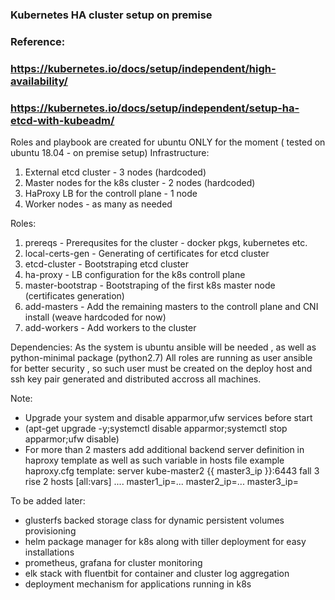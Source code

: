 ### Kubernetes HA cluster setup on premise
### Reference: 
### https://kubernetes.io/docs/setup/independent/high-availability/
### https://kubernetes.io/docs/setup/independent/setup-ha-etcd-with-kubeadm/

Roles and playbook are created for ubuntu ONLY for the moment ( tested on ubuntu 18.04 - on premise setup)
Infrastructure:
1. External etcd cluster             - 3 nodes (hardcoded)
2. Master nodes for the k8s cluster  - 2 nodes (hardcoded)
3. HaProxy LB for the controll plane - 1 node
4. Worker nodes                      - as many as needed

Roles:
1. prereqs            -  Prerequsites for the cluster - docker pkgs, kubernetes etc.
2. local-certs-gen    -  Generating of certificates for etcd cluster
3. etcd-cluster       -  Bootstraping etcd cluster
4. ha-proxy           -  LB configuration for the k8s controll plane
5. master-bootstrap   -  Bootstraping of the first k8s master node (certificates generation)
6. add-masters        -  Add the remaining masters to the controll plane and CNI install (weave hardcoded for now)
7. add-workers        -  Add workers to the cluster 

Dependencies:
As the system is ubuntu ansible will be needed , as well as python-minimal package (python2.7)
All roles are running as user ansible for better security , so such user must be created on the deploy host and 
ssh key pair generated and distributed accross all machines.

Note: 
* Upgrade your system and disable apparmor,ufw services before start 
* (apt-get upgrade -y;systemctl disable apparmor;systemctl stop apparmor;ufw disable)
* For more than 2 masters add additional backend server definition in haproxy template as well as such variable in hosts file
  example haproxy.cfg template:
  server kube-master2 {{ master3_ip }}:6443 fall 3 rise 2
  hosts
  [all:vars]
  ....
  master1_ip=...
  master2_ip=...
  master3_ip=<IP>
  

To be added later:
* glusterfs backed storage class for dynamic persistent volumes provisioning
* helm package manager for k8s along with tiller deployment for easy installations
* prometheus, grafana for cluster monitoring
* elk stack with fluentbit for container and cluster log aggregation
* deployment mechanism for applications running in k8s
